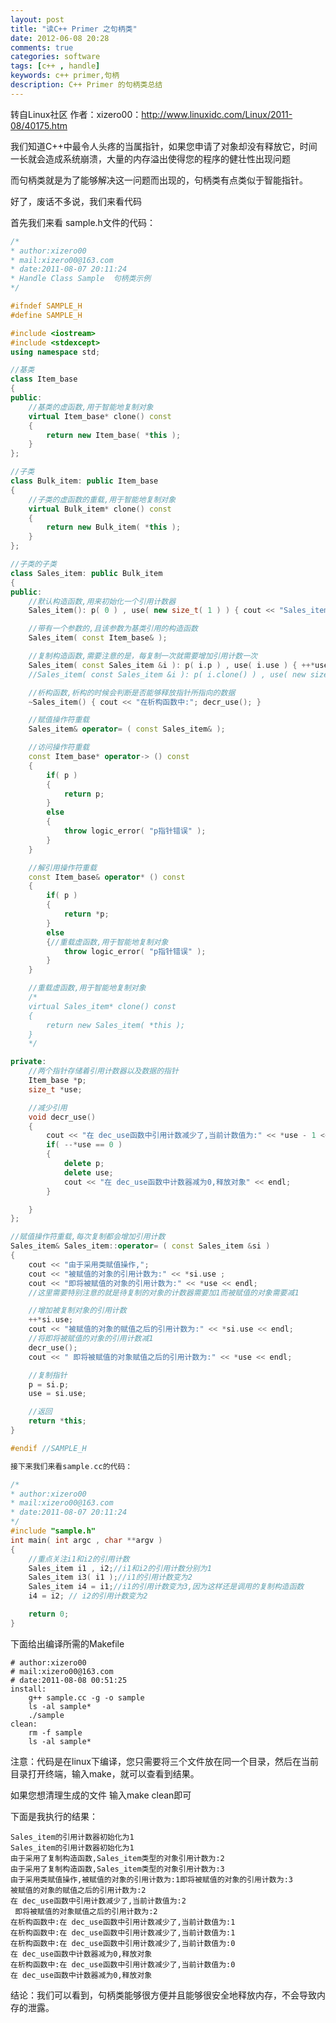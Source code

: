 ```yaml
---
layout: post
title: "读C++ Primer 之句柄类"
date: 2012-06-08 20:28
comments: true
categories: software
tags: [c++ , handle]
keywords: c++ primer,句柄
description: C++ Primer 的句柄类总结
---
```


转自Linux社区 作者：xizero00：http://www.linuxidc.com/Linux/2011-08/40175.htm

我们知道C++中最令人头疼的当属指针，如果您申请了对象却没有释放它，时间一长就会造成系统崩溃，大量的内存溢出使得您的程序的健壮性出现问题

而句柄类就是为了能够解决这一问题而出现的，句柄类有点类似于智能指针。

好了，废话不多说，我们来看代码
<!--more-->
首先我们来看 sample.h文件的代码：
``` c++
/*
* author:xizero00
* mail:xizero00@163.com
* date:2011-08-07 20:11:24
* Handle Class Sample  句柄类示例
*/  

#ifndef SAMPLE_H
#define SAMPLE_H   

#include <iostream>
#include <stdexcept>
using namespace std;  

//基类
class Item_base
{
public:
    //基类的虚函数,用于智能地复制对象
    virtual Item_base* clone() const
    {
        return new Item_base( *this );
    }
};  

//子类
class Bulk_item: public Item_base
{
    //子类的虚函数的重载,用于智能地复制对象
    virtual Bulk_item* clone() const
    {
        return new Bulk_item( *this );
    }
};  

//子类的子类
class Sales_item: public Bulk_item
{
public:
    //默认构造函数,用来初始化一个引用计数器
    Sales_item(): p( 0 ) , use( new size_t( 1 ) ) { cout << "Sales_item的引用计数器初始化为1" << endl; }  

    //带有一个参数的,且该参数为基类引用的构造函数
    Sales_item( const Item_base& );  

    //复制构造函数,需要注意的是，每复制一次就需要增加引用计数一次
    Sales_item( const Sales_item &i ): p( i.p ) , use( i.use ) { ++*use; cout << "由于采用了复制构造函数,Sales_item类型的对象引用计数为:" << *use << endl;} //也可以这样写
    //Sales_item( const Sales_item &i ): p( i.clone() ) , use( new size_t( 1 ) ) { ++*use; }   

    //析构函数,析构的时候会判断是否能够释放指针所指向的数据
    ~Sales_item() { cout << "在析构函数中:"; decr_use(); }  

    //赋值操作符重载
    Sales_item& operator= ( const Sales_item& );  

    //访问操作符重载
    const Item_base* operator-> () const
    {
        if( p )
        {
            return p;
        }
        else
        {
            throw logic_error( "p指针错误" );
        }
    }  

    //解引用操作符重载
    const Item_base& operator* () const
    {
        if( p )
        {
            return *p;
        }
        else
        {//重载虚函数,用于智能地复制对象
            throw logic_error( "p指针错误" );
        }
    }  

    //重载虚函数,用于智能地复制对象
    /*
    virtual Sales_item* clone() const
    {
        return new Sales_item( *this );
    }
    */  

private:
    //两个指针存储着引用计数器以及数据的指针
    Item_base *p;
    size_t *use;  

    //减少引用
    void decr_use()
    {
        cout << "在 dec_use函数中引用计数减少了,当前计数值为:" << *use - 1 << endl;
        if( --*use == 0 )
        {
            delete p;
            delete use;
            cout << "在 dec_use函数中计数器减为0,释放对象" << endl;
        }  

    }
};  

//赋值操作符重载,每次复制都会增加引用计数
Sales_item& Sales_item::operator= ( const Sales_item &si )
{
    cout << "由于采用类赋值操作,";
    cout << "被赋值的对象的引用计数为:" << *si.use ;
    cout << "即将被赋值的对象的引用计数为:" << *use << endl;
    //这里需要特别注意的就是待复制的对象的计数器需要加1而被赋值的对象需要减1     

    //增加被复制对象的引用计数
    ++*si.use;
    cout << "被赋值的对象的赋值之后的引用计数为:" << *si.use << endl;
    //将即将被赋值的对象的引用计数减1
    decr_use();
    cout << " 即将被赋值的对象赋值之后的引用计数为:" << *use << endl;  

    //复制指针
    p = si.p;
    use = si.use;  

    //返回
    return *this;
}  

#endif //SAMPLE_H

接下来我们来看sample.cc的代码：

/*
* author:xizero00
* mail:xizero00@163.com
* date:2011-08-07 20:11:24
*/
#include "sample.h"
int main( int argc , char **argv )
{
    //重点关注i1和i2的引用计数
    Sales_item i1 , i2;//i1和i2的引用计数分别为1
    Sales_item i3( i1 );//i1的引用计数变为2
    Sales_item i4 = i1;//i1的引用计数变为3,因为这样还是调用的复制构造函数
    i4 = i2; // i2的引用计数变为2   

    return 0;
}
```
下面给出编译所需的Makefile
```
# author:xizero00
# mail:xizero00@163.com
# date:2011-08-08 00:51:25
install:
    g++ sample.cc -g -o sample
    ls -al sample*
    ./sample
clean:
    rm -f sample
    ls -al sample*
```
注意：代码是在linux下编译，您只需要将三个文件放在同一个目录，然后在当前目录打开终端，输入make，就可以查看到结果。

如果您想清理生成的文件 输入make clean即可

下面是我执行的结果：

    Sales_item的引用计数器初始化为1
    Sales_item的引用计数器初始化为1
    由于采用了复制构造函数,Sales_item类型的对象引用计数为:2
    由于采用了复制构造函数,Sales_item类型的对象引用计数为:3
    由于采用类赋值操作,被赋值的对象的引用计数为:1即将被赋值的对象的引用计数为:3
    被赋值的对象的赋值之后的引用计数为:2
    在 dec_use函数中引用计数减少了,当前计数值为:2
     即将被赋值的对象赋值之后的引用计数为:2
    在析构函数中:在 dec_use函数中引用计数减少了,当前计数值为:1
    在析构函数中:在 dec_use函数中引用计数减少了,当前计数值为:1
    在析构函数中:在 dec_use函数中引用计数减少了,当前计数值为:0
    在 dec_use函数中计数器减为0,释放对象
    在析构函数中:在 dec_use函数中引用计数减少了,当前计数值为:0
    在 dec_use函数中计数器减为0,释放对象

 

结论：我们可以看到，句柄类能够很方便并且能够很安全地释放内存，不会导致内存的泄露。
